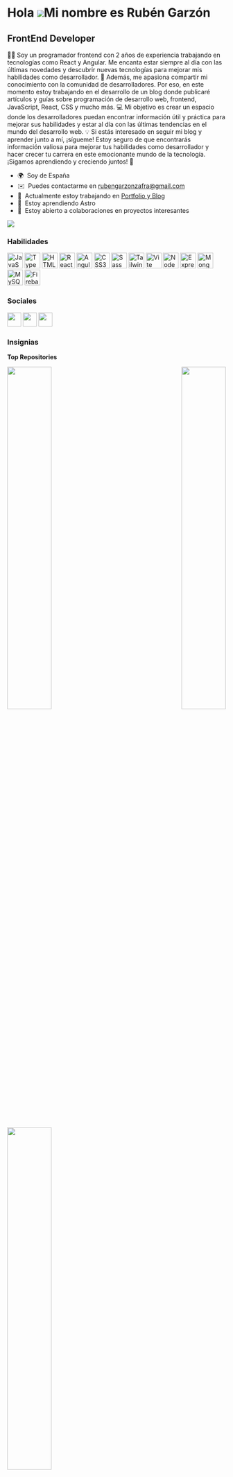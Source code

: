 Hola ![](https://user-images.githubusercontent.com/18350557/176309783-0785949b-9127-417c-8b55-ab5a4333674e.gif)Mi nombre es Rubén Garzón
====================================================================================================================================

FrontEnd Developer
------------------

👨‍💻 Soy un programador frontend con 2 años de experiencia trabajando en tecnologías como React y Angular. Me encanta estar siempre al día con las últimas novedades y descubrir nuevas tecnologías para mejorar mis habilidades como desarrollador. 🚀 Además, me apasiona compartir mi conocimiento con la comunidad de desarrolladores. Por eso, en este momento estoy trabajando en el desarrollo de un blog donde publicaré artículos y guías sobre programación de desarrollo web, frontend, JavaScript, React, CSS y mucho más. 💻 Mi objetivo es crear un espacio donde los desarrolladores puedan encontrar información útil y práctica para mejorar sus habilidades y estar al día con las últimas tendencias en el mundo del desarrollo web. 💡 Si estás interesado en seguir mi blog y aprender junto a mí, ¡sígueme! Estoy seguro de que encontrarás información valiosa para mejorar tus habilidades como desarrollador y hacer crecer tu carrera en este emocionante mundo de la tecnología. ¡Sigamos aprendiendo y creciendo juntos! 🌟

* 🌍  Soy de España
* ✉️  Puedes contactarme en [rubengarzonzafra@gmail.com](mailto:rubengarzonzafra@gmail.com)
* 🚀  Actualmente estoy trabajando en [Portfolio y Blog](http://rubengarzonzafra.vercel.app)
* 🧠  Estoy aprendiendo Astro
* 🤝  Estoy abierto a colaboraciones en proyectos interesantes

<a href="https://www.twitter.com/rubengarzondev" target="_blank" rel="noreferrer"><img
src="https://img.shields.io/twitter/follow/rubengarzondev?logo=twitter&style=for-the-badge&color=0891b2&labelColor=1c1917"
/></a>

### Habilidades


<p align="left">
<a href="https://developer.mozilla.org/en-US/docs/Web/JavaScript" target="_blank" rel="noreferrer"><img src="https://raw.githubusercontent.com/danielcranney/readme-generator/main/public/icons/skills/javascript-colored.svg" width="36" height="36" alt="JavaScript" /></a>
<a href="https://www.typescriptlang.org/" target="_blank" rel="noreferrer"><img src="https://raw.githubusercontent.com/danielcranney/readme-generator/main/public/icons/skills/typescript-colored.svg" width="36" height="36" alt="TypeScript" /></a>
<a href="https://developer.mozilla.org/en-US/docs/Glossary/HTML5" target="_blank" rel="noreferrer"><img src="https://raw.githubusercontent.com/danielcranney/readme-generator/main/public/icons/skills/html5-colored.svg" width="36" height="36" alt="HTML5" /></a>
<a href="https://reactjs.org/" target="_blank" rel="noreferrer"><img src="https://raw.githubusercontent.com/danielcranney/readme-generator/main/public/icons/skills/react-colored.svg" width="36" height="36" alt="React" /></a>
<a href="https://angular.io/" target="_blank" rel="noreferrer"><img src="https://raw.githubusercontent.com/danielcranney/readme-generator/main/public/icons/skills/angularjs-colored.svg" width="36" height="36" alt="Angular" /></a>
<a href="https://www.w3.org/TR/CSS/#css" target="_blank" rel="noreferrer"><img src="https://raw.githubusercontent.com/danielcranney/readme-generator/main/public/icons/skills/css3-colored.svg" width="36" height="36" alt="CSS3" /></a>
<a href="https://sass-lang.com/" target="_blank" rel="noreferrer"><img src="https://raw.githubusercontent.com/danielcranney/readme-generator/main/public/icons/skills/sass-colored.svg" width="36" height="36" alt="Sass" /></a>
<a href="https://tailwindcss.com/" target="_blank" rel="noreferrer"><img src="https://raw.githubusercontent.com/danielcranney/readme-generator/main/public/icons/skills/tailwindcss-colored.svg" width="36" height="36" alt="TailwindCSS" /></a>
<a href="https://vitejs.dev/" target="_blank" rel="noreferrer"><img src="https://raw.githubusercontent.com/danielcranney/readme-generator/main/public/icons/skills/vite-colored.svg" width="36" height="36" alt="Vite" /></a>
<a href="https://nodejs.org/en/" target="_blank" rel="noreferrer"><img src="https://raw.githubusercontent.com/danielcranney/readme-generator/main/public/icons/skills/nodejs-colored.svg" width="36" height="36" alt="NodeJS" /></a>
<a href="https://expressjs.com/" target="_blank" rel="noreferrer"><img src="https://raw.githubusercontent.com/danielcranney/readme-generator/main/public/icons/skills/express-colored.svg" width="36" height="36" alt="Express" /></a>
<a href="https://www.mongodb.com/" target="_blank" rel="noreferrer"><img src="https://raw.githubusercontent.com/danielcranney/readme-generator/main/public/icons/skills/mongodb-colored.svg" width="36" height="36" alt="MongoDB" /></a>
<a href="https://www.mysql.com/" target="_blank" rel="noreferrer"><img src="https://raw.githubusercontent.com/danielcranney/readme-generator/main/public/icons/skills/mysql-colored.svg" width="36" height="36" alt="MySQL" /></a>
<a href="https://firebase.google.com/" target="_blank" rel="noreferrer"><img src="https://raw.githubusercontent.com/danielcranney/readme-generator/main/public/icons/skills/firebase-colored.svg" width="36" height="36" alt="Firebase" /></a>
</p>


### Sociales

<p align="left"> <a href="https://www.github.com/rubengarzon" target="_blank" rel="noreferrer"><img src="https://raw.githubusercontent.com/danielcranney/readme-generator/main/public/icons/socials/github.svg" width="32" height="32" /></a> <a href="https://www.linkedin.com/in/ruben-dev" target="_blank" rel="noreferrer"><img src="https://raw.githubusercontent.com/danielcranney/readme-generator/main/public/icons/socials/linkedin.svg" width="32" height="32" /></a> <a href="https://www.twitter.com/rubengarzondev" target="_blank" rel="noreferrer"><img src="https://raw.githubusercontent.com/danielcranney/readme-generator/main/public/icons/socials/twitter.svg" width="32" height="32" /></a></p>

### Insignias

<b>Top Repositories</b>

<div width="100%" align="center"><a href="https://github.com/rubengarzon/miportfolio" align="left"><img align="left" width="45%" src="https://github-readme-stats.vercel.app/api/pin/?username=rubengarzon&repo=miportfolio&title_color=0891b2&text_color=ffffff&icon_color=0891b2&bg_color=1c1917&hide_border=true&locale=en" /></a><a href="https://github.com/rubengarzon/mis-pisos" align="right"><img align="right" width="45%" src="https://github-readme-stats.vercel.app/api/pin/?username=rubengarzon&repo=mis-pisos&title_color=0891b2&text_color=ffffff&icon_color=0891b2&bg_color=1c1917&hide_border=true&locale=en" /></a></div><br /><br /><br /><br /><br /><br /><br />

<br /><br /><br /><br /><br />

<div width="100%" align="center"><a href="https://github.com/rubengarzon/peliculasapp" align="left"><img align="left" width="45%" src="https://github-readme-stats.vercel.app/api/pin/?username=rubengarzon&repo=peliculasapp&title_color=0891b2&text_color=ffffff&icon_color=0891b2&bg_color=1c1917&hide_border=true&locale=en" /></a></div>
